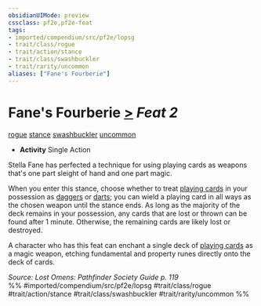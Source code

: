 ```yaml
---
obsidianUIMode: preview
cssclass: pf2e,pf2e-feat
tags:
- imported/compendium/src/pf2e/lopsg
- trait/class/rogue
- trait/action/stance
- trait/class/swashbuckler
- trait/rarity/uncommon
aliases: ["Fane's Fourberie"]
---
```

# Fane's Fourberie  [>](chapter-9-playing-the-game.md#Actions "Single Action") *Feat 2*  
[rogue](rules/traits/rogue.md)  [stance](stance.md)  [swashbuckler](rules/traits/swashbuckler-apg.md)  [uncommon](uncommon.md)  

- **Activity** Single Action

Stella Fane has perfected a technique for using playing cards as weapons that's one part sleight of hand and one part magic.

When you enter this stance, choose whether to treat [playing cards](../equipment/items/playing-cards-lopsg.md) in your possession as [daggers](../equipment/items/dagger.md) or [darts](../equipment/items/dart.md); you can wield a playing card in all ways as the chosen weapon until the stance ends. As long as the majority of the deck remains in your possession, any cards that are lost or thrown can be found after 1 minute. Otherwise, the remaining cards are likely lost or destroyed.

A character who has this feat can enchant a single deck of [playing cards](../equipment/items/playing-cards-lopsg.md) as a magic weapon, etching fundamental and property runes directly onto the deck of cards.

*Source: Lost Omens: Pathfinder Society Guide p. 119*  
%% #imported/compendium/src/pf2e/lopsg #trait/class/rogue #trait/action/stance #trait/class/swashbuckler #trait/rarity/uncommon %%